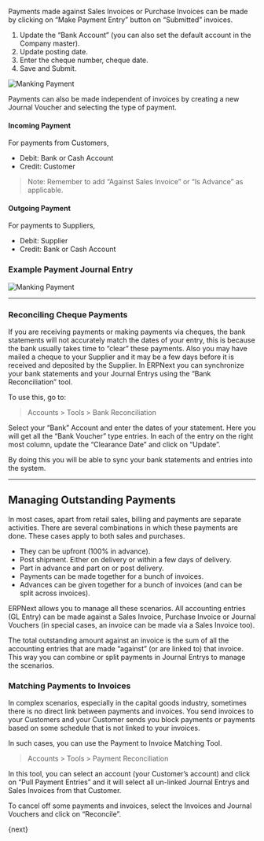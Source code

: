 Payments made against Sales Invoices or Purchase Invoices can be made by
clicking on “Make Payment Entry” button on “Submitted” invoices.

  1. Update the “Bank Account” (you can also set the default account in the Company master).
  2. Update posting date.
  3. Enter the cheque number, cheque date.
  4. Save and Submit.

<img class="screenshot" alt="Manking Payment" src="/assets/manual_erpnext_com/img/accounts/make-payment.png">

Payments can also be made independent of invoices by creating a new Journal
Voucher and selecting the type of payment.

#### Incoming Payment

For payments from Customers,

  * Debit: Bank or Cash Account
  * Credit: Customer

> Note: Remember to add “Against Sales Invoice” or “Is Advance” as applicable.

#### Outgoing Payment

For payments to Suppliers,

  * Debit: Supplier
  * Credit: Bank or Cash Account

### Example Payment Journal Entry

<img class="screenshot" alt="Manking Payment" src="/assets/manual_erpnext_com/img/accounts/new-bank-entry.png">

* * *

### Reconciling Cheque Payments

If you are receiving payments or making payments via cheques, the bank
statements will not accurately match the dates of your entry, this is because
the bank usually takes time to “clear” these payments. Also you may have
mailed a cheque to your Supplier and it may be a few days before it is
received and deposited by the Supplier. In ERPNext you can synchronize your
bank statements and your Journal Entrys using the “Bank Reconciliation”
tool.

To use this, go to:

> Accounts > Tools > Bank Reconciliation

Select your “Bank” Account and enter the dates of your statement. Here you
will get all the “Bank Voucher” type entries. In each of the entry on the
right most column, update the “Clearance Date” and click on “Update”.

By doing this you will be able to sync your bank statements and entries into
the system.

* * *

## Managing Outstanding Payments

In most cases, apart from retail sales, billing and payments are separate
activities. There are several combinations in which these payments are done.
These cases apply to both sales and purchases.

  * They can be upfront (100% in advance).
  * Post shipment. Either on delivery or within a few days of delivery.
  * Part in advance and part on or post delivery.
  * Payments can be made together for a bunch of invoices.
  * Advances can be given together for a bunch of invoices (and can be split across invoices).

ERPNext allows you to manage all these scenarios. All accounting entries (GL
Entry) can be made against a Sales Invoice, Purchase Invoice or Journal
Vouchers (in special cases, an invoice can be made via a Sales Invoice too).

The total outstanding amount against an invoice is the sum of all the
accounting entries that are made “against” (or are linked to) that invoice.
This way you can combine or split payments in Journal Entrys to manage the
scenarios.

### Matching Payments to Invoices

In complex scenarios, especially in the capital goods industry, sometimes
there is no direct link between payments and invoices. You send invoices to
your Customers and your Customer sends you block payments or payments based on
some schedule that is not linked to your invoices.

In such cases, you can use the Payment to Invoice Matching Tool.

> Accounts > Tools > Payment Reconciliation

In this tool, you can select an account (your Customer’s account) and click on
“Pull Payment Entries” and it will select all un-linked Journal Entrys and
Sales Invoices from that Customer.

To cancel off some payments and invoices, select the Invoices and Journal
Vouchers and click on “Reconcile”.

{next}
